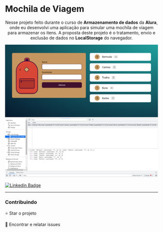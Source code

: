 # Mochila de Viagem

<p align="center">Nesse projeto feito durante o curso de <b>Armazenamento de dados</b> da <b>Alura</b>, onde eu desenvolvi uma aplicação para simular uma mochila de viagem para armazenar os itens. A proposta deste projeto é o tratamento, envio e exclusão de dados no <b>LocalStorage</b> do navegador. </p>

<img src="./github/banner.png">
<img src="./github/localstorage.png">



[![Linkedin Badge](https://img.shields.io/badge/-JeanCarlo-blue?style=flat-square&logo=Linkedin&logoColor=white&link=https://www.linkedin.com/in/jeancarlotorre619b/)](https://www.linkedin.com/in/jeancarlotorre619b/)

<hr>
<h3>Contribuindo</h3>


⭐️ Star o projeto

🐛 Encontrar e relatar issues
